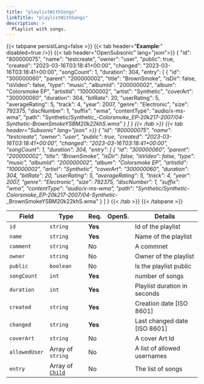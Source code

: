 ```yaml
---
title: "playlistWithSongs"
linkTitle: "playlistWithSongs"
description: >
  Playlist with songs.
---
```


{{< tabpane persistLang=false >}}
{{< tab header="**Example**:" disabled=true />}}
{{< tab header="OpenSubsonic" lang="json">}}
{
  "id": "800000075",
  "name": "testcreate",
  "owner": "user",
  "public": true,
  "created": "2023-03-16T03:18:41+00:00",
  "changed": "2023-03-16T03:18:41+00:00",
  "songCount": 1,
  "duration": 304,
  "entry": [
    {
      "id": "300000060",
      "parent": "200000002",
      "title": "BrownSmoke",
      "isDir": false,
      "isVideo": false,
      "type": "music",
      "albumId": "200000002",
      "album": "Colorsmoke EP",
      "artistId": "100000002",
      "artist": "Synthetic",
      "coverArt": "300000060",
      "duration": 304,
      "bitRate": 20,
      "userRating": 5,
      "averageRating": 5,
      "track": 4,
      "year": 2007,
      "genre": "Electronic",
      "size": 792375,
      "discNumber": 1,
      "suffix": "wma",
      "contentType": "audio/x-ms-wma",
      "path": "Synthetic/Synthetic_-_Colorsmoke_EP-20k217-2007/04-Synthetic_-_BrownSmokeYSBM20k22khS.wma"
    }
  ]
}
{{< /tab >}}
{{< tab header="Subsonic" lang="json" >}}
{
  "id": "800000075",
  "name": "testcreate",
  "owner": "user",
  "public": true,
  "created": "2023-03-16T03:18:41+00:00",
  "changed": "2023-03-16T03:18:41+00:00",
  "songCount": 1,
  "duration": 304,
  "entry": [
    {
      "id": "300000060",
      "parent": "200000002",
      "title": "BrownSmoke",
      "isDir": false,
      "isVideo": false,
      "type": "music",
      "albumId": "200000002",
      "album": "Colorsmoke EP",
      "artistId": "100000002",
      "artist": "Synthetic",
      "coverArt": "300000060",
      "duration": 304,
      "bitRate": 20,
      "userRating": 5,
      "averageRating": 5,
      "track": 4,
      "year": 2007,
      "genre": "Electronic",
      "size": 792375,
      "discNumber": 1,
      "suffix": "wma",
      "contentType": "audio/x-ms-wma",
      "path": "Synthetic/Synthetic_-_Colorsmoke_EP-20k217-2007/04-Synthetic_-_BrownSmokeYSBM20k22khS.wma"
    }
  ]
}
{{< /tab >}}
{{< /tabpane >}}

| Field |  Type | Req. | OpenS. | Details |
| --- | --- | --- | --- | --- |
| `id` | `string` | **Yes** |     | Id of the playlist |
| `name` | `string` | **Yes** |     | Name of the playlist |
| `comment` | `string` | No|     | A commnet |
| `owner` | `string` | No |     | Owner of the playlist |
| `public` | `boolean` | No|     | Is the playlist public |
| `songCount` | `int` | **Yes** |     | number of songs |
| `duration` | `int` | **Yes** |     | Playlist duration in seconds |
| `created` | `string` | **Yes** |     | Creation date [ISO 8601] |
| `changed` | `string` | **Yes** |     | Last changed date [ISO 8601] |
| `coverArt` | `string` | No |     | A cover Art Id |
| `allowedUser` | Array of `string` | No |     | A list of allowed usernames |
| `entry` | Array of [`Child`](../child) | No |     | The list of songs |
